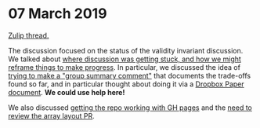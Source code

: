 # 07 March 2019

[Zulip thread.](https://rust-lang.zulipchat.com/#narrow/stream/136281-t-lang.2Fwg-unsafe-code-guidelines/topic/meeting-2019-03-07)

The discussion focused on the status of the validity invariant
discussion. We talked about [where discussion was getting stuck, and
how we might reframe things to make progress][link1]. In particular,
we discussed the idea of [trying to make a "group summary
comment"][link2] that documents the trade-offs found so far, and in
particular thought about doing it via a [Dropbox Paper
document][link3]. **We could use help here!**

We also discussed [getting the repo working with GH pages][link4] and the [need to review the 
array layout PR][link5].


[link1]: https://rust-lang.zulipchat.com/#narrow/stream/136281-t-lang.2Fwg-unsafe-code-guidelines/topic/meeting-2019-03-07/near/160213135
[link2]: https://rust-lang.zulipchat.com/#narrow/stream/136281-t-lang.2Fwg-unsafe-code-guidelines/topic/meeting-2019-03-07/near/160213850
[link3]: https://rust-lang.zulipchat.com/#narrow/stream/136281-t-lang.2Fwg-unsafe-code-guidelines/topic/meeting-2019-03-07/near/160214503
[link4]: https://rust-lang.zulipchat.com/#narrow/stream/136281-t-lang.2Fwg-unsafe-code-guidelines/topic/meeting-2019-03-07/near/160214959
[link5]: https://rust-lang.zulipchat.com/#narrow/stream/136281-t-lang.2Fwg-unsafe-code-guidelines/topic/meeting-2019-03-07/near/160215250
